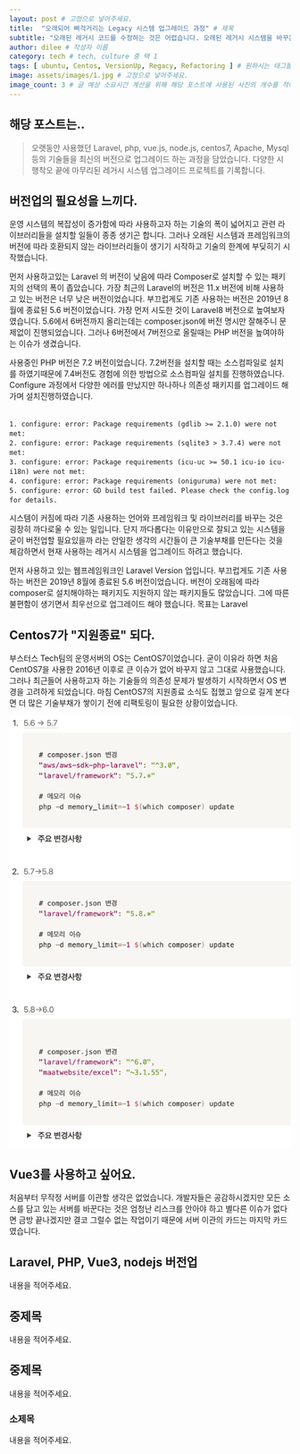 ```yaml
---
layout: post # 고정으로 넣어주세요.
title:  "오래되어 삐걱거리는 Legacy 시스템 업그레이드 과정" # 제목
subtitle: "오래된 레거시 코드를 수정하는 것은 어렵습니다. 오래된 레거시 시스템을 바꾸는 것은 더 어렵습니다. 사용하고 있는 오래된 시스템을 더 오래되고 고장나기 전에 최신의 시스템으로 업그레이드 한 경험을 기술하였습니다." # 소제목으로 글 목록에서 타이틀 아래에 표기됩니다.
author: dilee # 작성자 이름
category: tech # tech, culture 중 택 1
tags: [ ubuntu, Centos, VersionUp, Regacy, Refactoring ] # 원하시는 태그들을 2~6개 넣어주세요. (띄어쓰기 X)
image: assets/images/1.jpg # 고정으로 넣어주세요.
image_count: 3 # 글 예상 소요시간 계산을 위해 해당 포스트에 사용된 사진의 개수를 적어주세요.
---
```


<!--
개요와 중제목 사이에는 한줄 띄워주시고, 중제목과 중제목 사이에는 두줄 띄워주세요.
문단을 나눌때는 한줄 띄워주세요.
-->

## 해당 포스트는..
> 오랫동안 사용했던 Laravel, php, vue.js, node.js, centos7, Apache, Mysql 등의 기술들을 최신의 버전으로 업그레이드 하는 과정을 담았습니다. 다양한 시행착오 끝에 마무리된 레거시 시스템 업그레이드 프로젝트를 기록합니다.

## 버전업의 필요성을 느끼다.
운영 시스템의 복잡성이 증가함에 따라 사용하고자 하는 기술의 폭이 넓어지고 관련 라이브러리들을 설치할 일들이 종종 생기곤 합니다. 그러나 오래된 시스템과 프레임워크의 버전에 따라 호환되지 않는 라이브러리들이 생기기 시작하고 기술의 한계에 부딪히기 시작했습니다.

먼저 사용하고있는 Laravel 의 버전이 낮음에 따라 Composer로 설치할 수 있는 패키지의 선택의 폭이 좁았습니다. 가장 최근의 Laravel의 버전은 11.x 버전에 비해 사용하고 있는 버전은 너무 낮은 버전이었습니다. 부끄럽게도 기존 사용하는 버전은 2019년 8월에 종료된 5.6 버전이었습니다. 가장 먼저 시도한 것이 Laravel8 버전으로 높여보자 였습니다. 5.6에서 6버전까지 올리는데는
composer.json에 버전 명시만 잘해주니 문제없이 진행되었습니다. 그러나 6버전에서 7버전으로 올릴때는 PHP 버전을 높여야하는 이슈가 생겼습니다.

사용중인 PHP 버전은 7.2 버전이었습니다. 7.2버전을 설치할 때는 소스컴파일로 설치를 하였기때문에 7.4버전도 경험에 의한 방법으로 소스컴파일 설치를 진행하였습니다. Configure 과정에서 다양한 에러를 만났지만 하나하나 의존성 패키지를 업그레이드 해가며 설치진행하였습니다.

<code>
1. configure: error: Package requirements (gdlib >= 2.1.0) were not met:
2. configure: error: Package requirements (sqlite3 > 3.7.4) were not met:
3. configure: error: Package requirements (icu-uc >= 50.1 icu-io icu-i18n) were not met:
4. configure: error: Package requirements (oniguruma) were not met:
5. configure: error: GD build test failed. Please check the config.log for details.
</code>





시스템이 커짐에 따라 기존 사용하는 언어와 프레임워크 및 라이브러리를 바꾸는 것은 굉장히 까다로울 수 있는 일입니다. 단지 까다롭다는 이유만으로 잘되고 있는 시스템을 굳이 버전업할 필요있을까 라는 안일한 생각의 시간들이 큰 기술부채를 만든다는 것을 체감하면서 현재 사용하는 레거시 시스템을 업그레이드 하려고 했습니다.

먼저 사용하고 있는 웹프레임워크인 Laravel Version 업입니다. 부끄럽게도 기존 사용하는 버전은 2019년 8월에 종료된 5.6 버전이었습니다. 버전이 오래됨에 따라 composer로 설치해야하는 패키지도 지원하지 않는 패키지들도 많았습니다. 그에 따른 불편함이 생기면서 최우선으로 업그레이드 해야 했습니다. 목표는 Laravel




## Centos7가 "지원종료" 되다.
부스터스 Tech팀의 운영서버의 OS는 CentOS7이었습니다. 굳이 이유라 하면 처음 CentOS7을 사용한 2016년 이후로 큰 이슈가 없어 바꾸지 않고 그대로 사용했습니다. 그러나 최근들어 사용하고자 하는 기술들의 의존성 문제가 발생하기 시작하면서 OS 변경을 고려하게 되었습니다. 마침 CentOS7의 지원종료 소식도 접했고 앞으로 길게 본다면 더 많은 기술부채가 쌓이기 전에 리팩토링이 필요한 상황이었습니다.

<p style="text-align: center;">
  <img src="/assets/images/2024-09/post8-change-regacy-refactoring(1).PNG" alt="centos7 지원종료">
</p>


## Vue3를 사용하고 싶어요.
처음부터 무작정 서버를 이관할 생각은 없었습니다. 개발자들은 공감하시겠지만 모든 소스를 담고 있는 서버를 바꾼다는 것은 엄청난 리스크를 안아야 하고 별다른 이슈가 없다면 금방 끝나겠지만 결코 그럴수 없는 작업이기 때문에 서버 이관의 카드는 마지막 카드였습니다.


## Laravel, PHP, Vue3, nodejs 버전업
내용을 적어주세요.


## 중제목
내용을 적어주세요.


## 중제목
내용을 적어주세요.

### 소제목
내용을 적어주세요.


<!--
**진하게** // 볼드 처리 하고 싶은 텍스트
`부스터스 TECH 화이팅` // 강조하고 싶은 텍스트, 주황색 텍스트로 나오므로 꼭 필요한 곳만 사용
![이미지 설명](경로) // 마크 다운은 사이즈 조절 불가능 하므로 아래 코드로 이미지 첨부
<p style="text-align: center;">
  <img src="/assets/images/2024-07/이미지명" alt="이미지 설명">
</p>
  -->
